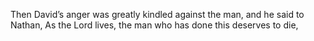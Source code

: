 Then David’s anger was greatly kindled against the man, and he said to Nathan, As the Lord lives, the man who has done this deserves to die,
